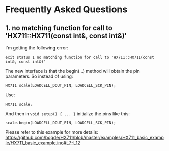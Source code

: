 # Frequently Asked Questions

## 1. no matching function for call to 'HX711::HX711(const int&, const int&)'

I'm getting the following error:

```exit status 1 no matching function for call to 'HX711::HX711(const int&, const int&)'```

The new interface is that the begin(...) method will obtain the pin parameters. So instead of using:
```
HX711 scale(LOADCELL_DOUT_PIN, LOADCELL_SCK_PIN);
```
Use:
```
HX711 scale;
```
And then in ```void setup() { ... }``` initialize the pins like this:
```
scale.begin(LOADCELL_DOUT_PIN, LOADCELL_SCK_PIN);
```
Please refer to this example for more details:
https://github.com/bogde/HX711/blob/master/examples/HX711_basic_example/HX711_basic_example.ino#L7-L12
